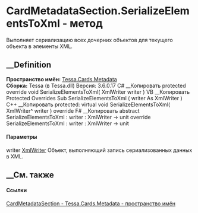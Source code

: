 # CardMetadataSection.SerializeElementsToXml - метод
Выполняет сериализацию всех дочерних объектов для текущего объекта в элементы
XML.
##  __Definition
 **Пространство имён:** [Tessa.Cards.Metadata](N_Tessa_Cards_Metadata.htm)  
 **Сборка:** Tessa (в Tessa.dll) Версия: 3.6.0.17
C# __Копировать
     protected override void SerializeElementsToXml(
    	XmlWriter writer
    )
VB __Копировать
     Protected Overrides Sub SerializeElementsToXml ( 
    	writer As XmlWriter
    )
C++ __Копировать
     protected:
    virtual void SerializeElementsToXml(
    	XmlWriter^ writer
    ) override
F# __Копировать
     abstract SerializeElementsToXml : 
            writer : XmlWriter -> unit 
    override SerializeElementsToXml : 
            writer : XmlWriter -> unit 
#### Параметры
writer
[XmlWriter](https://learn.microsoft.com/dotnet/api/system.xml.xmlwriter)
    Объект, выполняющий запись сериализованных данных в XML.
##  __См. также
#### Ссылки
[CardMetadataSection - ](T_Tessa_Cards_Metadata_CardMetadataSection.htm)
[Tessa.Cards.Metadata - пространство имён](N_Tessa_Cards_Metadata.htm)
